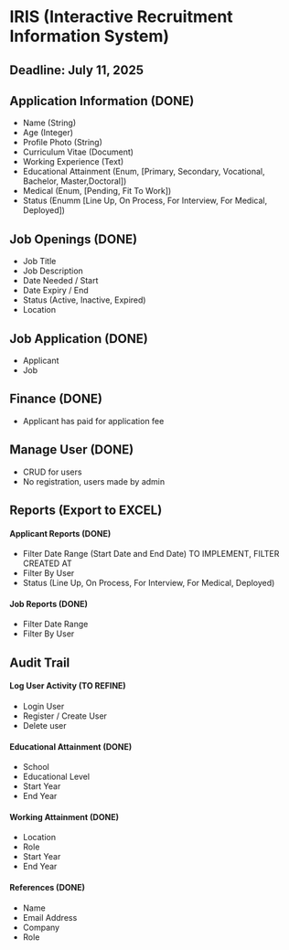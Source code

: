 # IRIS (Interactive Recruitment Information System)

## Deadline: July 11, 2025

## Application Information (DONE)

-   Name (String)
-   Age (Integer)
-   Profile Photo (String)
-   Curriculum Vitae (Document)
-   Working Experience (Text)
-   Educational Attainment (Enum, [Primary, Secondary, Vocational, Bachelor, Master,Doctoral])
-   Medical (Enum, [Pending, Fit To Work])
-   Status (Enumm [Line Up, On Process, For Interview, For Medical, Deployed])

## Job Openings (DONE)

-   Job Title
-   Job Description
-   Date Needed / Start
-   Date Expiry / End
-   Status (Active, Inactive, Expired)
-   Location

## Job Application (DONE)

-   Applicant
-   Job

## Finance (DONE)

-   Applicant has paid for application fee

## Manage User (DONE)

-   CRUD for users
-   No registration, users made by admin

## Reports (Export to EXCEL)

#### Applicant Reports (DONE)

-   Filter Date Range (Start Date and End Date) TO IMPLEMENT, FILTER CREATED AT
-   Filter By User
-   Status (Line Up, On Process, For Interview, For Medical, Deployed)

#### Job Reports (DONE)

-   Filter Date Range
-   Filter By User

## Audit Trail

#### Log User Activity (TO REFINE)

-   Login User
-   Register / Create User
-   Delete user

#### Educational Attainment (DONE)

-   School
-   Educational Level
-   Start Year
-   End Year

#### Working Attainment (DONE)

-   Location
-   Role
-   Start Year
-   End Year

#### References (DONE)

-   Name
-   Email Address
-   Company
-   Role
